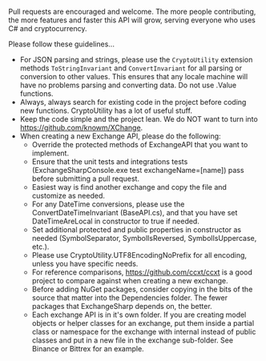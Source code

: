 Pull requests are encouraged and welcome. The more people contributing, the more features and faster this API will grow, serving everyone who uses C# and cryptocurrency.

Please follow these guidelines...
- For JSON parsing and strings, please use the ```CryptoUtility``` extension methods ```ToStringInvariant``` and ```ConvertInvariant``` for all parsing or conversion to other values. This ensures that any locale machine will have no problems parsing and converting data. Do not use .Value<T> functions.
- Always, always search for existing code in the project before coding new functions. CryptoUtility has a lot of useful stuff.
- Keep the code simple and the project lean. We do NOT want to turn into https://github.com/knowm/XChange.
- When creating a new Exchange API, please do the following:
  - Override the protected methods of ExchangeAPI that you want to implement.
  - Ensure that the unit tests and integrations tests (ExchangeSharpConsole.exe test exchangeName=[name]) pass before submitting a pull request.
  - Easiest way is find another exchange and copy the file and customize as needed.
  - For any DateTime conversions, please use the ConvertDateTimeInvariant (BaseAPI.cs), and that you have set DateTimeAreLocal in constructor to true if needed.
  - Set additional protected and public properties in constructor as needed (SymbolSeparator, SymbolIsReversed, SymbolIsUppercase, etc.).
  - Please use CryptoUtility.UTF8EncodingNoPrefix for all encoding, unless you have specific needs.
  - For reference comparisons, https://github.com/ccxt/ccxt is a good project to compare against when creating a new exchange.
  - Before adding NuGet packages, consider copying in the bits of the source that matter into the Dependencies folder. The fewer packages that ExchangeSharp depends on, the better.
  - Each exchange API is in it's own folder. If you are creating model objects or helper classes for an exchange, put them inside a partial class or namespace for the exchange with internal instead of public classes and put in a new file in the exchange sub-folder. See Binance or Bittrex for an example.
 



